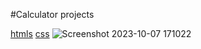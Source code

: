 #Calculator projects

[htmls](PEPSI_POWER.HTML)
[css](style.css)
![Screenshot 2023-10-07 171022](https://github.com/atulranjan73/All-JavaScripts-projects/assets/114830606/ba1c68e0-4f97-49d9-97d6-00ed42620d6e)




